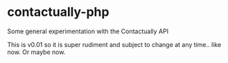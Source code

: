 contactually-php
================

Some general experimentation with the Contactually API

This is v0.01 so it is super rudiment and subject to change at any time.. like now. Or maybe now.